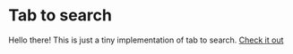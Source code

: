 # Tab to search
Hello there! This is just a tiny implementation of tab to search. [Check it out](https://siddharthshyniben.github.io/tab-to-search)
